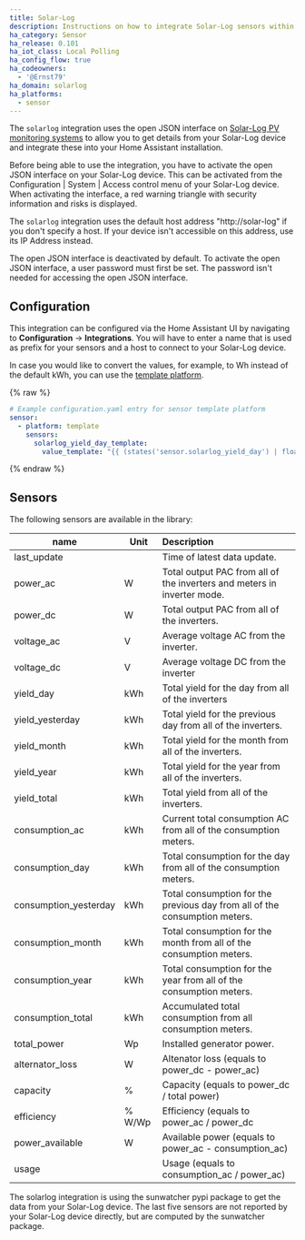 ```yaml
---
title: Solar-Log
description: Instructions on how to integrate Solar-Log sensors within Home Assistant.
ha_category: Sensor
ha_release: 0.101
ha_iot_class: Local Polling
ha_config_flow: true
ha_codeowners:
  - '@Ernst79'
ha_domain: solarlog
ha_platforms:
  - sensor
---
```


The `solarlog` integration uses the open JSON interface on [Solar-Log PV monitoring systems](https://www.solar-log.com/) to allow you to get details from your Solar-Log device and integrate these into your Home Assistant installation.

Before being able to use the integration, you have to activate the open JSON interface on your Solar-Log device. This can be activated from the Configuration | System | Access control menu of your Solar-Log device. 
When activating the interface, a red warning triangle with security information and risks is displayed.

The `solarlog` integration uses the default host address "http://solar-log" if you don't specify a host. If your device isn't accessible on this address, use its IP Address instead.

<div class='note warning'>
The open JSON interface is deactivated by default. To activate the open JSON interface, a user password must first be set. The password isn't needed for accessing the open JSON interface.
</div>

## Configuration

This integration can be configured via the Home Assistant UI by navigating to
**Configuration** -> **Integrations**.
You will have to enter a name that is used as prefix for your sensors and a host to connect to your Solar-Log device.

In case you would like to convert the values, for example, to Wh instead of the default kWh, you can use the [template platform](/integrations/template/).

{% raw %}

```yaml
# Example configuration.yaml entry for sensor template platform
sensor:
  - platform: template
    sensors:
      solarlog_yield_day_template:
        value_template: "{{ (states('sensor.solarlog_yield_day') | float * 1000) | round(0) }}"
```

{% endraw %}

## Sensors

The following sensors are available in the library:

| name                  | Unit   | Description   |
|-----------------------|--------|:-------------------------------------------|
| last_update           |        | Time of latest data update.                |
| power_ac              | W      | Total output PAC from all of the inverters and meters in inverter mode. |
| power_dc              | W      | Total output PAC from all of the inverters. |
| voltage_ac            | V      | Average voltage AC from the inverter. |
| voltage_dc            | V      | Average voltage DC from the inverter |
| yield_day             | kWh    | Total yield for the day from all of the inverters |
| yield_yesterday       | kWh    | Total yield for the previous day from all of the inverters. |
| yield_month           | kWh    | Total yield for the month from all of the inverters. |
| yield_year            | kWh    | Total yield for the year from all of the inverters. |
| yield_total           | kWh    | Total yield from all of the inverters. |
| consumption_ac        | kWh    | Current total consumption AC from all of the consumption meters. |
| consumption_day       | kWh    | Total consumption for the day from all of the consumption meters. |
| consumption_yesterday | kWh    | Total consumption for the previous day from all of the consumption meters. |
| consumption_month     | kWh    | Total consumption for the month from all of the consumption meters. |
| consumption_year      | kWh    | Total consumption for the year from all of the consumption meters. |
| consumption_total     | kWh    | Accumulated total consumption from all consumption meters. |
| total_power           | Wp     | Installed generator power. |
| alternator_loss       | W      | Altenator loss (equals to power_dc - power_ac) |
| capacity              | %      | Capacity (equals to power_dc / total power) |
| efficiency            | % W/Wp | Efficiency (equals to power_ac / power_dc |
| power_available       | W      | Available power (equals to power_ac - consumption_ac) | 
| usage                 |        | Usage (equals to consumption_ac / power_ac) |

<div class='note'>
The solarlog integration is using the sunwatcher pypi package to get the data from your Solar-Log device. The last five sensors are not reported by your Solar-Log device directly, but are computed by the sunwatcher package.
</div>
